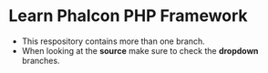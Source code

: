 # Learn Phalcon PHP Framework

- This respository contains more than one branch. 
- When looking at the **source** make sure to check the **dropdown** branches.